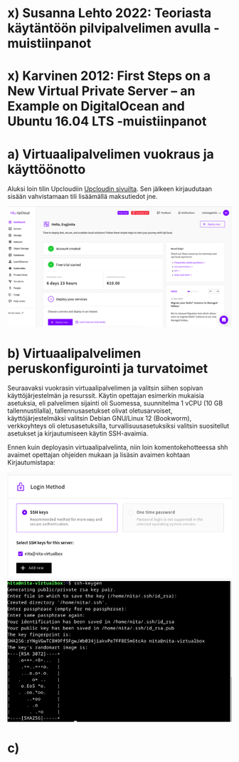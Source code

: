 # x) Susanna Lehto 2022: Teoriasta käytäntöön pilvipalvelimen avulla -muistiinpanot

# x) Karvinen 2012: First Steps on a New Virtual Private Server – an Example on DigitalOcean and Ubuntu 16.04 LTS -muistiinpanot

# a) Virtuaalipalvelimen vuokraus ja käyttöönotto

Aluksi loin tilin Upcloudiin [Upcloudin sivuilta](https://upcloud.com/). Sen jälkeen kirjaudutaan sisään vahvistamaan tili lisäämällä maksutiedot jne. 

<img src="vuokraus.png" width="600" />

# b) Virtuaalipalvelimen peruskonfigurointi ja turvatoimet

Seuraavaksi vuokrasin virtuaalipalvelimen ja valitsin siihen sopivan käyttöjärjestelmän ja resurssit. Käytin opettajan esimerkin mukaisia asetuksia, eli palvelimen sijainti oli Suomessa, suunnitelma 1 vCPU (10 GB tallennustilalla), tallennusasetukset olivat oletusarvoiset, käyttöjärjestelmäksi valitsin Debian GNU/Linux 12 (Bookworm), verkkoyhteys oli oletusasetuksilla, turvallisuusasetuksiksi valitsin suositellut asetukset ja kirjautumiseen käytin SSH-avaimia.

 Ennen kuin deployasin virtuaalipalvelinta, niin loin komentokehotteessa shh avaimet opettajan ohjeiden mukaan ja lisäsin avaimen kohtaan Kirjautumistapa:

 <img src="shhkey.png" width="600" />

 <img src="shh.png" width="600" />

# c) 
